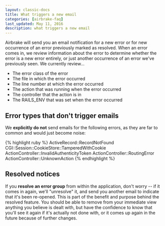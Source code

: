 ```yaml
---
layout: classic-docs
title: What triggers a new email
categories: [airbrake-faq]
last_updated: May 11, 2016
description: what triggers a new email
---
```


Airbrake will send you an email notification for a new error or for new
occurrence of an error previously marked as resolved.  When an error comes in,
we review information about the error to determine whether the error is a new
error entirely, or just another occurrence of an error we've previously seen.
We currently review...

- The error class of the error
- The file in which the error occurred
- The line number at which the error occurred
- The action that was running when the error occurred
- The controller that the action is in
- The RAILS_ENV that was set when the error occurred

## Error types that don't trigger emails

We **explicitly do not** send emails for the following errors, as they are
far to common and would just become noise:

{% highlight ruby %}
ActiveRecord::RecordNotFound
CGI::Session::CookieStore::TamperedWithCookie
ActionController::InvalidAuthenticityToken
ActionController::RoutingError
ActionController::UnknownAction
{% endhighlight %}

## Resolved notices

If you **resolve an error group** from within the application, don't worry -- if
it comes in again, we'll "unresolve" it, and send you another email to indicate
that it's been re-opened.  This is part of the benefit and purpose behind the
resolved feature.  You should be able to remove from your immediate view
anything you believe is dealt with, but have the confidence to know that you'll
see it again if it's actually not done with, or it comes up again in the future
because of further changes.
